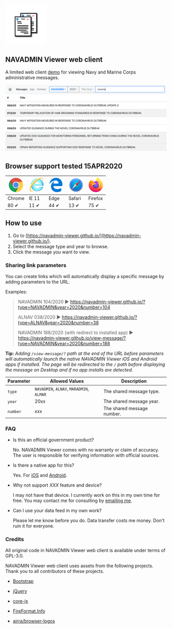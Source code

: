 [![NAVADMIN Viewer icon](https://raw.githubusercontent.com/navadmin-viewer/recognizer/master/assets/Icon128.png)](https://apps.apple.com/us/app/navadmin-viewer/id1345135985)

## NAVADMIN Viewer web client

A limited web client [demo](https://navadmin-viewer.github.io/) for viewing Navy and Marine Corps administrative messages.

[![NAVADMIN Viewer web screenshot](https://raw.githubusercontent.com/navadmin-viewer/navadmin-viewer.github.io/master/assets/navadmin-viewer-web-screenshot.png)](https://navadmin-viewer.github.io/)

## Browser support tested 15APR2020

![Chrome](https://raw.githubusercontent.com/navadmin-viewer/navadmin-viewer.github.io/master/assets/browser-logos/chrome_48x48.png) | ![IE 11](https://raw.githubusercontent.com/navadmin-viewer/navadmin-viewer.github.io/master/assets/browser-logos/internet-explorer_9-11_48x48.png) | ![Edge](https://raw.githubusercontent.com/navadmin-viewer/navadmin-viewer.github.io/master/assets/browser-logos/edge_12-18_48x48.png) | ![Safari](https://raw.githubusercontent.com/navadmin-viewer/navadmin-viewer.github.io/master/assets/browser-logos/safari_48x48.png)| ![Firefox](https://raw.githubusercontent.com/navadmin-viewer/navadmin-viewer.github.io/master/assets/browser-logos/firefox_48x48.png) 
--- | --- | --- | --- | --- 
 Chrome | IE 11 | Edge | Safari | Firefox 
 80 ✔ | 11 ✔ | 44 ✔ | 13 ✔ | 75 ✔ 

## How to use

1. Go to [https://navadmin-viewer.github.io/](https://navadmin-viewer.github.io/).
2. Select the message type and year to browse.
3. Click the message you want to view.

### Sharing link parameters

You can create links which will automatically display a specific message by adding parameters to the URL. 

Examples:
> NAVADMIN 104/2020 ▶ https://navadmin-viewer.github.io/?type=NAVADMIN&year=2020&number=104
> 
> ALNAV 038/2020 ▶ https://navadmin-viewer.github.io/?type=ALNAV&year=2020&number=38
> 
> NAVADMIN 188/2020 (with redirect to installed app) ▶ https://navadmin-viewer.github.io/view-message/?type=NAVADMIN&year=2020&number=188

**Tip:**
*Adding `/view-message/?` path at the end of the URL before parameters will automatically launch the native NAVADMIN Viewer iOS and Android apps if installed. The page will be redirected to the `/` path before displaying the message on Desktop and if no app installs are detected.*

Parameter | Allowed Values | Description
--- | --- | --- 
`type` | `NAVADMIN`, `ALNAV`, `MARADMIN`, `ALMAR` | The shared message type.
`year` | 20xx | The shared message year.
`number` | xxx | The shared message number.

### FAQ

- Is this an official government product?
 
  No. NAVADMIN Viewer comes with no warranty or claim of accuracy. The user is responsible for verifying information with official sources. 

- Is there a native app for this?

  Yes. For [iOS](https://apps.apple.com/us/app/navadmin-viewer/id1345135985) and [Android](https://play.google.com/store/apps/details?id=com.ansonliu.navadmin). 

- Why not support *XXX* feature and device?

  I may not have that device. I currently work on this in my own time for free. You may contact me for consulting by [emailing me](mailto:support@ansonliu.com).

- Can I use your data feed in my own work?

  Please let me know before you do. Data transfer costs me money. Don't ruin it for everyone.

### Credits

All original code in NAVADMIN Viewer web client is available under terms of GPL-3.0.

NAVADMIN Viewer web client uses assets from the following projects. Thank you to all contributors of these projects.

- [Bootstrap](https://getbootstrap.com)

- [jQuery](https://jquery.com)

- [core-js](https://github.com/zloirock/core-js)

- [FireFormat.Info](https://www.fileformat.info/)

- [airra/browser-logos](https://github.com/alrra/browser-logos)
